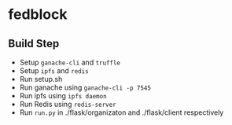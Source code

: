 # fedblock
## Build Step
- Setup `ganache-cli` and `truffle`
- Setup `ipfs` and `redis`
- Run setup.sh
- Run ganache using `ganache-cli -p 7545`
- Run ipfs using `ipfs daemon`
- Run Redis using `redis-server`
- Run `run.py` in ./flask/organizaton and ./flask/client respectively
